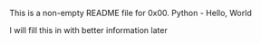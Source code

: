 This is a non-empty README file for 0x00. Python - Hello, World

I will fill this in with better information later
